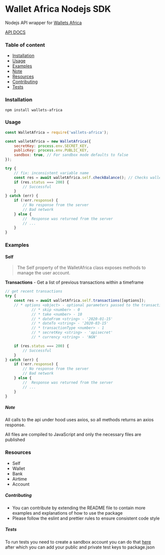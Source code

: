 # Wallet Africa Nodejs SDK

Nodejs API wrapper for [Wallets Africa](https://wallets.africa/)

[API DOCS](https://documenter.getpostman.com/view/10058163/SWLk4RPL?version=latest#86ebd12e-c0e7-4529-86ea-9ed5f6993272)

### Table of content

-   [Installation](#Installation)
-   [Usage](#Usage)
-   [Examples](#Examples)
-   [Note](#Note)
-   [Resources](#Resources)
-   [Contributing](#Contributing)
-   [Tests](#Tests)

### Installation

```
npm install wallets-africa
```                           

### Usage

```js
const WalletAfrica = require('wallets-africa');

const walletAfrica = new WalletAfrica({
    secretKey: process.env.SECRET_KEY,
    publicKey: process.env.PUBLIC_KEY,
    sandbox: true, // For sandbox mode defaults to false
});

try {
    // fix: inconsistent variable name
    const res = await walletAfrica.self.checkBalance(); // Checks wallet balance takes an optional argument of curreny to check in
    if (res.status === 200) {
        // Successful
    }
} catch (err) {
    if (!err.response) {
        // No response from the server
        // Bad network
    } else {
        //  Response was returned from the server
        // ...
    }
}
```    
### Examples

#### Self
> The Self property of the WalletAfrica class exposes methods to manage the user account.

**Transactions** - Get a list of previous transactions within a timeframe
```js
// get recent transactions
try {
    const res = await walletAfrica.self.transactions([options]);
    // * options <object> - optional parameters passed to the transactions method
            // * skip <number> - 0
            // * take <number> - 10
            // * dateFrom <string> - '2020-01-15'
            // * dateTo <string> - '2020-03-15'
            // * transactionType <number> - 1
            // * secretKey <string> - 'apisecret'
            // * currency <string> - 'NGN'

    if (res.status === 200) {
        // Successful
    }
} catch (err) {
    if (!err.response) {
        // No response from the server
        // Bad network
    } else {
        //  Response was returned from the server
        // ...
    }
}
```

##### Note
All calls to the api under hood uses axios, so all methods returns an axios response. 

All files are compiled to JavaScript and only the necessary files are published


### Resources

-   Self
-   Wallet
-   Bank
-   Airtime
-   Account

##### Contributing
  - You can contribute by extending the README file to contain more examples and explanations of how to use the package
  - Please follow the eslint and prettier rules to ensure consistent code style
  
 ##### Tests 
 To run tests you need to create a sandbox account you can do that [here](https://dev.wallets.africa/) after which you can add your public and private test keys to package.json
